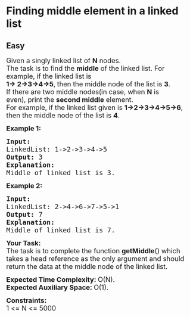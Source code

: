 # Finding middle element in a linked list
## Easy 
<div class="problem-statement" style="user-select: auto;">
                <p style="user-select: auto;"></p><p style="user-select: auto;"><span style="font-size: 18px; user-select: auto;">Given a singly linked list of <strong style="user-select: auto;">N</strong> nodes.<br style="user-select: auto;">
The task is to find the <strong style="user-select: auto;">middle</strong>&nbsp;of the linked list. For example, if the&nbsp;linked list is<br style="user-select: auto;">
<strong style="user-select: auto;">1-&gt; 2-&gt;3-&gt;4-&gt;5</strong>,<strong style="user-select: auto;">&nbsp;</strong>then the middle node of the list is&nbsp;<strong style="user-select: auto;">3</strong>.<br style="user-select: auto;">
If there are&nbsp;two middle nodes(in case, when&nbsp;<strong style="user-select: auto;">N</strong>&nbsp;is even),&nbsp;print the <strong style="user-select: auto;">second middle</strong> element.<br style="user-select: auto;">
For example, if the linked list given is <strong style="user-select: auto;">1-&gt;2-&gt;3-&gt;4-&gt;5-&gt;6</strong>, then the middle node of the list is <strong style="user-select: auto;">4</strong>.</span></p>

<p style="user-select: auto;"><strong style="user-select: auto;"><span style="font-size: 18px; user-select: auto;">Example 1:</span></strong></p>

<pre style="user-select: auto;"><strong style="user-select: auto;"><span style="font-size: 18px; user-select: auto;">Input:</span></strong><strong style="user-select: auto;"><span style="font-size: 18px; user-select: auto;">
</span></strong><span style="font-size: 18px; user-select: auto;">LinkedList: 1-&gt;2-&gt;3-&gt;4-&gt;5
<strong style="user-select: auto;">Output: </strong>3 
<strong style="user-select: auto;">Explanation:</strong> 
Middle of linked list is 3.</span>
</pre>

<p style="user-select: auto;"><strong style="user-select: auto;"><span style="font-size: 18px; user-select: auto;">Example 2:&nbsp;</span></strong></p>

<pre style="user-select: auto;"><strong style="user-select: auto;"><span style="font-size: 18px; user-select: auto;">Input:</span></strong><strong style="user-select: auto;"><span style="font-size: 18px; user-select: auto;">
</span></strong><span style="font-size: 18px; user-select: auto;">LinkedList: 2-&gt;4-&gt;6-&gt;7-&gt;5-&gt;1
<strong style="user-select: auto;">Output: </strong>7 
<strong style="user-select: auto;">Explanation:</strong> 
Middle of linked list is 7.</span>
</pre>

<p style="user-select: auto;"><span style="font-size: 18px; user-select: auto;"><strong style="user-select: auto;">Your Task:</strong><br style="user-select: auto;">
The task is to complete the function<span style="font-size: 18px; user-select: auto;"> </span><strong style="user-select: auto;">getMiddle</strong>() which takes a head reference as the only argument and should return the data at the middle node of the linked list.</span></p>

<p style="user-select: auto;"><span style="font-size: 18px; user-select: auto;"><strong style="user-select: auto;">Expected Time Complexity:&nbsp;</strong>O(N).<br style="user-select: auto;">
<strong style="user-select: auto;">Expected Auxiliary Space:&nbsp;</strong>O(1).</span></p>

<p style="user-select: auto;"><span style="font-size: 18px; user-select: auto;"><strong style="user-select: auto;">Constraints:</strong><br style="user-select: auto;">
1 &lt;= N &lt;= 5000</span></p>
 <p style="user-select: auto;"></p>
            </div>